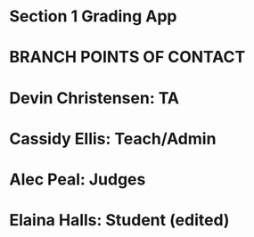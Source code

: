 # Section 1 Grading App
# BRANCH POINTS OF CONTACT
# Devin Christensen: TA
# Cassidy Ellis: Teach/Admin
# Alec Peal: Judges
# Elaina Halls: Student (edited) 
